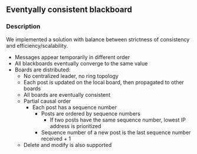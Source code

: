 ## Eventyally consistent blackboard

### Description
We implemented a solution with balance between strictness of consistency and efficiency/scalability. 

 - Messages appear temporarily in different order
 - All blackboards eventually converge to the same value
 - Boards are distributed:
   - No centralized leader, no ring topology
   - Each post is updated on the local board, then propagated to other boards
   - All boards are eventually consistent
   - Partial causal order
     - Each post has a sequence number
       - Posts are ordered by sequence numbers
           - If two posts have the same sequence number, lowest IP address is prioritized
       - Sequence number of a new post is the last sequence number received + 1
   - Delete and modify is also supported
